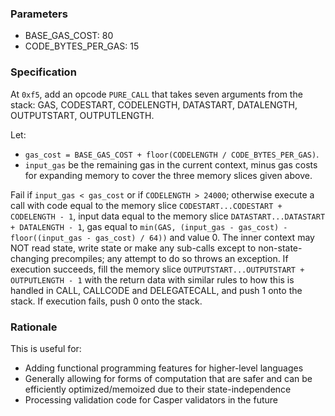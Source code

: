 ### Parameters

* BASE_GAS_COST: 80
* CODE_BYTES_PER_GAS: 15

### Specification

At `0xf5`, add an opcode `PURE_CALL` that takes seven arguments from the stack: GAS, CODESTART, CODELENGTH, DATASTART, DATALENGTH, OUTPUTSTART, OUTPUTLENGTH.

Let:

* `gas_cost = BASE_GAS_COST + floor(CODELENGTH / CODE_BYTES_PER_GAS)`.
* `input_gas` be the remaining gas in the current context, minus gas costs for expanding memory to cover the three memory slices given above.

Fail if `input_gas < gas_cost` or if `CODELENGTH > 24000`; otherwise execute a call with code equal to the memory slice `CODESTART...CODESTART + CODELENGTH - 1`, input data equal to the memory slice `DATASTART...DATASTART + DATALENGTH - 1`, gas equal to `min(GAS, (input_gas - gas_cost) - floor((input_gas - gas_cost) / 64))` and value 0. The inner context may NOT read state, write state or make any sub-calls except to non-state-changing precompiles; any attempt to do so throws an exception. If execution succeeds, fill the memory slice `OUTPUTSTART...OUTPUTSTART + OUTPUTLENGTH - 1` with the return data with similar rules to how this is handled in CALL, CALLCODE and DELEGATECALL, and push 1 onto the stack. If execution fails, push 0 onto the stack.

### Rationale

This is useful for:

* Adding functional programming features for higher-level languages
* Generally allowing for forms of computation that are safer and can be efficiently optimized/memoized due to their state-independence
* Processing validation code for Casper validators in the future
